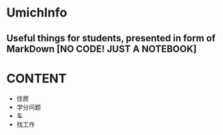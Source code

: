 # UmichInfo
Useful things for students, presented in form of **MarkDown** [NO CODE! JUST A NOTEBOOK]
---
# CONTENT
+ 住房
+ 学分问题
+ 车
+ 找工作
